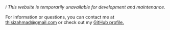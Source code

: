*ℹ️ This website is temporarily unavailable for development and maintenance.*

For information or questions, you can contact me at thisizahmad@gmail.com or check out
my [GitHub profile.](https://github.com/izxxr)
